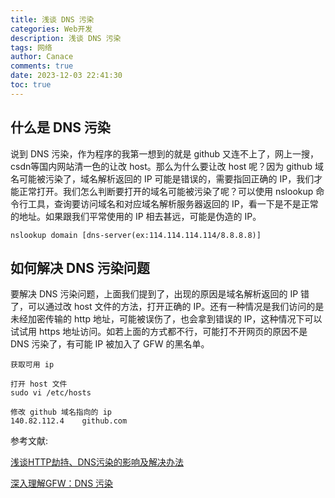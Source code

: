 ```yaml
---
title: 浅谈 DNS 污染
categories: Web开发
description: 浅谈 DNS 污染
tags: 网络
author: Canace
comments: true
date: 2023-12-03 22:41:30
toc: true
---
```

## 什么是 DNS 污染

说到 DNS 污染，作为程序的我第一想到的就是 github 又连不上了，网上一搜，csdn等国内网站清一色的让改 host。那么为什么要让改 host 呢？因为 github 域名可能被污染了，域名解析返回的 IP 可能是错误的，需要指回正确的 IP，我们才能正常打开。我们怎么判断要打开的域名可能被污染了呢？可以使用 nslookup 命令行工具，查询要访问域名和对应域名解析服务器返回的 IP，看一下是不是正常的地址。如果跟我们平常使用的 IP 相去甚远，可能是伪造的 IP。

```
nslookup domain [dns-server(ex:114.114.114.114/8.8.8.8)] 
```

## 如何解决 DNS 污染问题

要解决 DNS 污染问题，上面我们提到了，出现的原因是域名解析返回的 IP 错了，可以通过改 host 文件的方法，打开正确的 IP。还有一种情况是我们访问的是未经加密传输的 http 地址，可能被误伤了，也会拿到错误的 IP，这种情况下可以试试用 https 地址访问。如若上面的方式都不行，可能打不开网页的原因不是 DNS 污染了，有可能 IP 被加入了 GFW 的黑名单。

```
获取可用 ip

打开 host 文件
sudo vi /etc/hosts

修改 github 域名指向的 ip
140.82.112.4    github.com
```

参考文献:

[浅谈HTTP劫持、DNS污染的影响及解决办法](https://github.com/hoochanlon/fq-book/blob/master/docs/doub/6t3mypbm-5.md)

[深入理解GFW：DNS 污染](https://gfwrev.blogspot.com/2009/11/gfwdns.html)